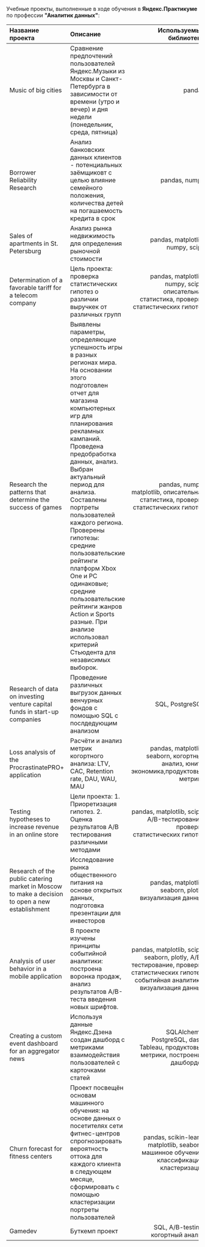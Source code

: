 Учебные проекты, выполненные в ходе обучения в **Яндекс.Практикуме** по профессии **"Аналитик данных"**:

| Название проекта  | Описание  | Используемые библиотеки |
|:------------- |:---------------| -------------:|
| Music of big cities     | Сравнение предпочтений пользователей Яндекс.Музыки из Москвы и Санкт-Петербурга в зависимости от времени (утро и вечер) и дня недели (понедельник, среда, пятница) |     pandas   |
| Borrower Reliability Research      | Aнализ банковских данных клиентов - потенциальных заёмщиковт с целью влияние семейного положения, количества детей на погашаемость кредита в срок       |         pandas, numpy   |
| Sales of apartments in St. Petersburg | Анализ рынка недвижимость для определения рыночной стоимости        |        pandas, matplotlib, numpy, scipy |
| Determination of a favorable tariff for a telecom company     | Цель проекта: проверка статистических гипотез о различии выручкек от различных групп |     pandas, matplotlib, numpy, scipy, описательная статистика, проверка статистических гипотез   |
| Research the patterns that determine the success of games      | Выявлены параметры, определяющие успешность игры в разных регионах мира. На основании этого подготовлен отчет для магазина компьютерных игр для планирования рекламных кампаний. Проведена предобработка данных, анализ. Выбран актуальный период для анализа. Составлены портреты пользователей каждого региона. Проверены гипотезы: средние пользовательские рейтинги платформ Xbox One и PC одинаковые; средние пользовательские рейтинги жанров Action и Sports разные. При анализе использовал критерий Стьюдента для независимых выборок.       |         pandas, numpy, matplotlib, описательная статистика, проверка статистических гипотез   |
| Research of data on investing venture capital funds in start-up companies | Проведение различных выгрузок данных венчурных фондов с помощью SQL с послдедующим анализом       |        SQL, PostgreSQL |
| Loss analysis of the ProcrastinatePRO+ application     | Расчёти и анализ метрик когортного анализа: LTV, CAC, Retention rate, DAU, WAU, MAU |     pandas, matplotlib, seaborn, когортный анализ, юнит-экономика,продуктовые метрики  |
| Testing hypotheses to increase revenue in an online store      | Цели проекта: 1. Приоретизация гипотез. 2. Оценка результатов А/В тестирования различными методами       |         pandas, matplotlib, scipy, A/B-тестирование, проверка статистических гипотез   |
| Research of the public catering market in Moscow to make a decision to open a new establishment | Исследование рынка общественного питания на основе открытых данных, подготовка презентации для инвесторов        |        pandas, matplotlib, seaborn, plotly, визуализация данных |
| Analysis of user behavior in a mobile application | В проекте изучены принципы событийной аналитики: построена воронка продаж, анализ результатов A/B-теста введения новых шрифтов.       |        pandas, matplotlib, scipy, seaborn, plotly, A/B-тестирование, проверка статистических гипотез, событийная аналитика,  визуализация данных |
| Creating a custom event dashboard for an aggregator news     | Используя данные Яндекс.Дзена создан дашборд с метриками взаимодействия пользователей с карточками статей |     SQLAlchemy, PostgreSQL, dash, Tableau, продуктовые метрики, построение дашбордов   |
| Churn forecast for fitness centers      | Проект посвещён основам машинного обучения: на основе данных о посетителях сети фитнес-центров спрогнозировать вероятность оттока для каждого клиента в следующем месяце, сформировать с помощью кластеризации портреты пользователей       |         pandas, scikin-learn, matplotlib, seaborn, машинное обучение, классификация, кластеризация   |
| Gamedev | Буткемп проект        |        SQL, A/B-testing, когортный анализ |
